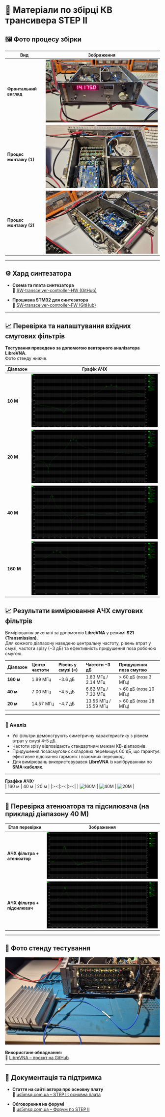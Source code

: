# 📡 Матеріали по збірці КВ трансивера **STEP II**

## 🖼️ Фото процесу збірки

| Вид | Зображення |
|-----|------------|
| **Фронтальний вигляд** | ![Front view](https://github.com/Vitech-UA/SW-Tranceiver-HW/raw/main/MEDIA/Front.jpg) |
| **Процес монтажу (1)** | ![Assembly 1](https://github.com/Vitech-UA/SW-Tranceiver-HW/raw/main/MEDIA/photo_2025-10-07_23-35-20.jpg) |
| **Процес монтажу (2)** | ![Assembly 2](https://github.com/Vitech-UA/SW-Tranceiver-HW/raw/main/MEDIA/photo_2025-10-07_23-35-20%20(2).jpg) |

---

## ⚙️ Хард синтезатора

- **Схема та плата синтезатора**  
  📁 [SW-transceiver-controller-HW (GitHub)](https://github.com/Vitech-UA/SW-transceiver-controller-HW)

- **Прошивка STM32 для синтезатора**  
  💾 [SW-transceiver-controller-FW (GitHub)](https://github.com/Vitech-UA/SW-transceiver-controller-FW)

---

## 📈 Перевірка та налаштування вхідних смугових фільтрів

**Тестування проведено за допомогою векторного аналізатора LibreVNA.**  
Фото стенду нижче.

| Діапазон | Графік АЧХ |
|-----------|------------|
| **10 М** | ![10M Filter](https://github.com/Vitech-UA/SW-Tranceiver-HW/blob/main/MEDIA/TEST_IN_FILTER/10M.png) |
| **20 М** | ![20M Filter](https://github.com/Vitech-UA/SW-Tranceiver-HW/blob/main/MEDIA/TEST_IN_FILTER/20M.png) |
| **40 М** | ![40M Filter](https://github.com/Vitech-UA/SW-Tranceiver-HW/blob/main/MEDIA/TEST_IN_FILTER/40M.png) |
| **160 М** | ![160M Filter](https://github.com/Vitech-UA/SW-Tranceiver-HW/blob/main/MEDIA/TEST_IN_FILTER/160M.png) |

## 📈 Результати вимірювання АЧХ смугових фільтрів

Вимірювання виконані за допомогою **LibreVNA** у режимі **S21 (Transmission)**.  
Для кожного діапазону наведено центральну частоту, рівень втрат у смузі, частоти зрізу (−3 дБ) та ефективність придушення поза робочою смугою.

| Діапазон | Центр частоти | Рівень у смузі (≈) | Частоти −3 дБ | Придушення поза смугою |
|:----------|:---------------|:-------------------|:----------------|:-------------------------|
| **160 м** | 1.99 МГц | −3.6 дБ | 1.83 МГц / 2.14 МГц | > 60 дБ (поза 3 МГц) |
| **40 м** | 7.00 МГц | −4.5 дБ | 6.62 МГц / 7.32 МГц | > 60 дБ (поза 10 МГц) |
| **20 м** | 14.57 МГц | −4.7 дБ | 13.56 МГц / 15.59 МГц | > 60 дБ (поза 18 МГц) |

---

### 🔬 Аналіз

- Усі фільтри демонструють симетричну характеристику з рівнем втрат у смузі 4–5 дБ.  
- Частоти зрізу відповідають стандартним межам КВ-діапазонів.  
- Придушення позасмугових складових перевищує 60 дБ, що гарантує ефективне відсікання гармонік і взаємних перешкод.  
- Для вимірювань використовувався **LibreVNA** із калібруванням по **SMA-кабелях**.

---

**Графіки АЧХ:**  
| 160 м | 40 м | 20 м |
|:--:|:--:|:--:|
| ![160M](./160M.png) | ![40M](./40M.png) | ![20M](./20M.png) |

---

## 🔧 Перевірка атенюатора та підсилювача (на прикладі діапазону 40 М)

| Етап перевірки | Зображення |
|----------------|-------------|
| **АЧХ фільтра + атенюатор** | ![40M+ATT](https://github.com/Vitech-UA/SW-Tranceiver-HW/blob/main/MEDIA/TEST_IN_FILTER/40M%2BATT.png) |
| **АЧХ фільтра + підсилювач** | ![40M+AMPL](https://github.com/Vitech-UA/SW-Tranceiver-HW/blob/main/MEDIA/TEST_IN_FILTER/40M%2BAMPL.png) |

---

## 🧰 Фото стенду тестування

![Test Stand](https://github.com/Vitech-UA/SW-Tranceiver-HW/blob/main/MEDIA/TEST_IN_FILTER/TEST_STAND.jpg)

**Використане обладнання:**  
🔹 [LibreVNA – проєкт на GitHub](https://github.com/jankae/LibreVNA)

---

## 📖 Документація та підтримка

- **Стаття на сайті автора про основну плату**  
  📰 [us5msq.com.ua – STEP II: основна плата](https://us5msq.com.ua/kv-transiver-step-ii-osnovnaya-plata/)

- **Обговорення на форумі**  
  💬 [us5msq.com.ua – Форум по STEP II](https://us5msq.com.ua/forum/viewtopic.php?f=23&t=254)
